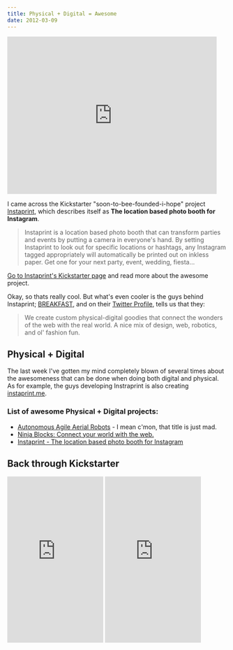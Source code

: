 ```yaml
---
title: Physical + Digital = Awesome
date: 2012-03-09
---
```


<iframe frameborder="0" height="360px" src="http://www.kickstarter.com/projects/breakfastny/instaprint-the-location-based-photo-booth-for-inst/widget/video.html" width="480px"></iframe>

I came across the Kickstarter "soon-to-bee-founded-i-hope" project [Instaprint](http://www.kickstarter.com/projects/breakfastny/instaprint-the-location-based-photo-booth-for-inst), which describes itself as **The location based photo booth for Instagram**.

> Instaprint is a location based photo booth that can transform parties and events by putting a camera in everyone's hand. By setting Instaprint to look out for specific locations or hashtags, any Instagram tagged appropriately will automatically be printed out on inkless paper. Get one for your next party, event, wedding, fiesta...

[Go to Instaprint's Kickstarter page](http://www.kickstarter.com/projects/breakfastny/instaprint-the-location-based-photo-booth-for-inst) and read more about the awesome project.

Okay, so thats really cool. But what's even cooler is the guys behind Instaprint; [BREAKFAST](http://breakfastny.com/), and on their [Twitter Profile](https://twitter.com/#!/breakfastny), tells us that they:

> We create custom physical-digital goodies that connect the wonders of the web with the real world. A nice mix of design, web, robotics, and ol' fashion fun.

## Physical + Digital

The last week I've gotten my mind completely blown of several times about the awesomeness that can be done when doing both digital and physical. As for example, the guys developing Instraprint is also creating [instaprint.me](http://instaprint.me).

### List of awesome Physical + Digital projects:

- [Autonomous Agile Aerial Robots](http://blog.pudge.se/post/autonomous-agile-aerial-robots) - I mean c'mon, that title is just mad.
- [Ninja Blocks: Connect your world with the web.](http://kck.st/y49ssb)
- [Instaprint - The location based photo booth for Instagram](http://kck.st/Av7rIe)

## Back through Kickstarter

<iframe frameborder="0" height="380px" src="http://www.kickstarter.com/projects/breakfastny/instaprint-the-location-based-photo-booth-for-inst/widget/card.html" width="220px"></iframe>

<iframe frameborder="0" height="380px"
src="http://www.kickstarter.com/projects/ninja/ninja-blocks-connect-your-world-with-the-web/widget/card.html"
width="220px"></iframe>
